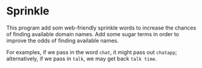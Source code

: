 # Sprinkle

This program add som web-friendly sprinkle words to increase the chances of finding available domain names. Add some sugar terms in order to improve the odds of finding available names.

For examples, if we pass in the word ``chat``, it might pass out ``chatapp``; alternatively, if we pass in ``talk``, we may get back ``talk time``.


